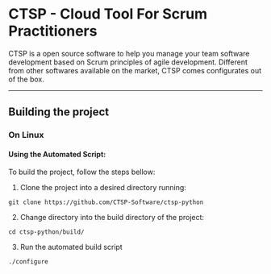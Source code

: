 # CTSP - Cloud Tool For Scrum Practitioners

CTSP is a open source software to help you manage your team software development based on Scrum principles of agile development. Different from other softwares available on the market, CTSP comes configurates out of the box.

---

## Building the project ##

### On Linux ###

#### Using the Automated Script: ####

To build the project, follow the steps bellow:

1. Clone the project into a desired directory running:
```
git clone https://github.com/CTSP-Software/ctsp-python
```
2. Change directory into the build directory of the project:
```
cd ctsp-python/build/
```
3. Run the automated build script
```
./configure
```